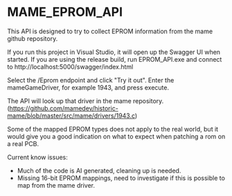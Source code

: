 # MAME_EPROM_API
This API is designed to try to collect EPROM information from the mame github repository.

If you run this project in Visual Studio, it will open up the Swagger UI when started.
If you are using the release build, run EPROM_API.exe and connect to http://localhost:5000/swagger/index.html

Select the /Eprom endpoint and click "Try it out".
Enter the mameGameDriver, for example 1943, and press execute.

The API will look up that driver in the mame repository. (https://github.com/mamedev/historic-mame/blob/master/src/mame/drivers/1943.c)

Some of the mapped EPROM types does not apply to the real world, but it would give you a good indication on what to expect when patching a rom on a real PCB.

Current know issues:
- Much of the code is AI generated, cleaning up is needed.
- Missing 16-bit EPROM mappings, need to investigate if this is possible to map from the mame driver.
